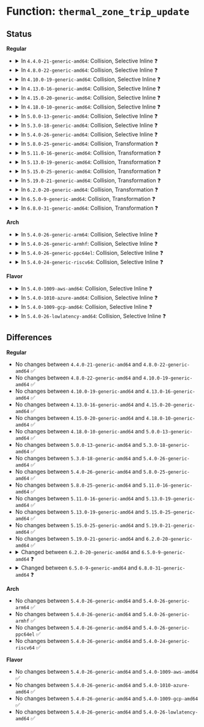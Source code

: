 # Function: <code>thermal_zone_trip_update</code>

## Status
<b>Regular</b>
<ul>
<li>
<details>
<summary>In <code>4.4.0-21-generic-amd64</code>: Collision, Selective Inline ❓</summary>

```c
void thermal_zone_trip_update(struct thermal_zone_device * tz, int trip)
```

```json
{
  "name": "thermal_zone_trip_update",
  "collision_type": "Static-Static Collision",
  "inline_type": "Selective",
  "funcs": [
    {
      "addr": 18446744071585697592,
      "name": "thermal_zone_trip_update",
      "external": false,
      "loc": "drivers/thermal/gov_bang_bang.c:26",
      "file": "drivers/thermal/gov_bang_bang.c",
      "inline": "not declared, inlined",
      "caller_inline": [
        "drivers/thermal/gov_bang_bang.c:bang_bang_control"
      ],
      "caller_func": []
    },
    {
      "addr": 18446744071585698144,
      "name": "thermal_zone_trip_update",
      "external": false,
      "loc": "drivers/thermal/step_wise.c:127",
      "file": "drivers/thermal/step_wise.c",
      "inline": "seen, unknown",
      "caller_inline": [],
      "caller_func": [
        "drivers/thermal/step_wise.c:step_wise_throttle",
        "drivers/thermal/step_wise.c:step_wise_throttle"
      ]
    }
  ],
  "symbols": [
    {
      "addr": 18446744071585698144,
      "name": "thermal_zone_trip_update",
      "section": ".text",
      "bind": "STB_LOCAL",
      "size": 1005
    }
  ]
}
```
</details>
</li>
<li>
<details>
<summary>In <code>4.8.0-22-generic-amd64</code>: Collision, Selective Inline ❓</summary>

```c
void thermal_zone_trip_update(struct thermal_zone_device * tz, int trip)
```

```json
{
  "name": "thermal_zone_trip_update",
  "collision_type": "Static-Static Collision",
  "inline_type": "Selective",
  "funcs": [
    {
      "addr": 18446744071586094120,
      "name": "thermal_zone_trip_update",
      "external": false,
      "loc": "drivers/thermal/gov_bang_bang.c:26",
      "file": "drivers/thermal/gov_bang_bang.c",
      "inline": "not declared, inlined",
      "caller_inline": [
        "drivers/thermal/gov_bang_bang.c:bang_bang_control"
      ],
      "caller_func": []
    },
    {
      "addr": 18446744071586094736,
      "name": "thermal_zone_trip_update",
      "external": false,
      "loc": "drivers/thermal/step_wise.c:127",
      "file": "drivers/thermal/step_wise.c",
      "inline": "seen, unknown",
      "caller_inline": [],
      "caller_func": [
        "drivers/thermal/step_wise.c:step_wise_throttle",
        "drivers/thermal/step_wise.c:step_wise_throttle"
      ]
    }
  ],
  "symbols": [
    {
      "addr": 18446744071586094736,
      "name": "thermal_zone_trip_update",
      "section": ".text",
      "bind": "STB_LOCAL",
      "size": 962
    }
  ]
}
```
</details>
</li>
<li>
<details>
<summary>In <code>4.10.0-19-generic-amd64</code>: Collision, Selective Inline ❓</summary>

```c
void thermal_zone_trip_update(struct thermal_zone_device * tz, int trip)
```

```json
{
  "name": "thermal_zone_trip_update",
  "collision_type": "Static-Static Collision",
  "inline_type": "Selective",
  "funcs": [
    {
      "addr": 18446744071586294408,
      "name": "thermal_zone_trip_update",
      "external": false,
      "loc": "drivers/thermal/gov_bang_bang.c:26",
      "file": "drivers/thermal/gov_bang_bang.c",
      "inline": "not declared, inlined",
      "caller_inline": [
        "drivers/thermal/gov_bang_bang.c:bang_bang_control"
      ],
      "caller_func": []
    },
    {
      "addr": 18446744071586295024,
      "name": "thermal_zone_trip_update",
      "external": false,
      "loc": "drivers/thermal/step_wise.c:127",
      "file": "drivers/thermal/step_wise.c",
      "inline": "seen, unknown",
      "caller_inline": [],
      "caller_func": [
        "drivers/thermal/step_wise.c:step_wise_throttle",
        "drivers/thermal/step_wise.c:step_wise_throttle"
      ]
    }
  ],
  "symbols": [
    {
      "addr": 18446744071586295024,
      "name": "thermal_zone_trip_update",
      "section": ".text",
      "bind": "STB_LOCAL",
      "size": 962
    }
  ]
}
```
</details>
</li>
<li>
<details>
<summary>In <code>4.13.0-16-generic-amd64</code>: Collision, Selective Inline ❓</summary>

```c
void thermal_zone_trip_update(struct thermal_zone_device * tz, int trip)
```

```json
{
  "name": "thermal_zone_trip_update",
  "collision_type": "Static-Static Collision",
  "inline_type": "Selective",
  "funcs": [
    {
      "addr": 18446744071586393400,
      "name": "thermal_zone_trip_update",
      "external": false,
      "loc": "drivers/thermal/gov_bang_bang.c:26",
      "file": "drivers/thermal/gov_bang_bang.c",
      "inline": "not declared, inlined",
      "caller_inline": [
        "drivers/thermal/gov_bang_bang.c:bang_bang_control"
      ],
      "caller_func": []
    },
    {
      "addr": 18446744071586394032,
      "name": "thermal_zone_trip_update",
      "external": false,
      "loc": "drivers/thermal/step_wise.c:127",
      "file": "drivers/thermal/step_wise.c",
      "inline": "seen, unknown",
      "caller_inline": [],
      "caller_func": [
        "drivers/thermal/step_wise.c:step_wise_throttle",
        "drivers/thermal/step_wise.c:step_wise_throttle"
      ]
    }
  ],
  "symbols": [
    {
      "addr": 18446744071586394032,
      "name": "thermal_zone_trip_update",
      "section": ".text",
      "bind": "STB_LOCAL",
      "size": 949
    }
  ]
}
```
</details>
</li>
<li>
<details>
<summary>In <code>4.15.0-20-generic-amd64</code>: Collision, Selective Inline ❓</summary>

```c
void thermal_zone_trip_update(struct thermal_zone_device * tz, int trip)
```

```json
{
  "name": "thermal_zone_trip_update",
  "collision_type": "Static-Static Collision",
  "inline_type": "Selective",
  "funcs": [
    {
      "addr": 18446744071586856648,
      "name": "thermal_zone_trip_update",
      "external": false,
      "loc": "drivers/thermal/gov_bang_bang.c:26",
      "file": "drivers/thermal/gov_bang_bang.c",
      "inline": "not declared, inlined",
      "caller_inline": [
        "drivers/thermal/gov_bang_bang.c:bang_bang_control"
      ],
      "caller_func": []
    },
    {
      "addr": 18446744071586857296,
      "name": "thermal_zone_trip_update",
      "external": false,
      "loc": "drivers/thermal/step_wise.c:128",
      "file": "drivers/thermal/step_wise.c",
      "inline": "seen, unknown",
      "caller_inline": [],
      "caller_func": [
        "drivers/thermal/step_wise.c:step_wise_throttle",
        "drivers/thermal/step_wise.c:step_wise_throttle"
      ]
    }
  ],
  "symbols": [
    {
      "addr": 18446744071586857296,
      "name": "thermal_zone_trip_update",
      "section": ".text",
      "bind": "STB_LOCAL",
      "size": 980
    }
  ]
}
```
</details>
</li>
<li>
<details>
<summary>In <code>4.18.0-10-generic-amd64</code>: Collision, Selective Inline ❓</summary>

```c
void thermal_zone_trip_update(struct thermal_zone_device * tz, int trip)
```

```json
{
  "name": "thermal_zone_trip_update",
  "collision_type": "Static-Static Collision",
  "inline_type": "Selective",
  "funcs": [
    {
      "addr": 18446744071587150271,
      "name": "thermal_zone_trip_update",
      "external": false,
      "loc": "drivers/thermal/gov_bang_bang.c:26",
      "file": "drivers/thermal/gov_bang_bang.c",
      "inline": "not declared, inlined",
      "caller_inline": [
        "drivers/thermal/gov_bang_bang.c:bang_bang_control"
      ],
      "caller_func": []
    },
    {
      "addr": 18446744071587150896,
      "name": "thermal_zone_trip_update",
      "external": false,
      "loc": "drivers/thermal/step_wise.c:128",
      "file": "drivers/thermal/step_wise.c",
      "inline": "seen, unknown",
      "caller_inline": [],
      "caller_func": [
        "drivers/thermal/step_wise.c:step_wise_throttle",
        "drivers/thermal/step_wise.c:step_wise_throttle"
      ]
    }
  ],
  "symbols": [
    {
      "addr": 18446744071587150896,
      "name": "thermal_zone_trip_update",
      "section": ".text",
      "bind": "STB_LOCAL",
      "size": 977
    }
  ]
}
```
</details>
</li>
<li>
<details>
<summary>In <code>5.0.0-13-generic-amd64</code>: Collision, Selective Inline ❓</summary>

```c
void thermal_zone_trip_update(struct thermal_zone_device * tz, int trip)
```

```json
{
  "name": "thermal_zone_trip_update",
  "collision_type": "Static-Static Collision",
  "inline_type": "Selective",
  "funcs": [
    {
      "addr": 18446744071587330191,
      "name": "thermal_zone_trip_update",
      "external": false,
      "loc": "drivers/thermal/gov_bang_bang.c:26",
      "file": "drivers/thermal/gov_bang_bang.c",
      "inline": "not declared, inlined",
      "caller_inline": [
        "drivers/thermal/gov_bang_bang.c:bang_bang_control"
      ],
      "caller_func": []
    },
    {
      "addr": 18446744071587330816,
      "name": "thermal_zone_trip_update",
      "external": false,
      "loc": "drivers/thermal/step_wise.c:128",
      "file": "drivers/thermal/step_wise.c",
      "inline": "seen, unknown",
      "caller_inline": [],
      "caller_func": [
        "drivers/thermal/step_wise.c:step_wise_throttle",
        "drivers/thermal/step_wise.c:step_wise_throttle"
      ]
    }
  ],
  "symbols": [
    {
      "addr": 18446744071587330816,
      "name": "thermal_zone_trip_update",
      "section": ".text",
      "bind": "STB_LOCAL",
      "size": 977
    }
  ]
}
```
</details>
</li>
<li>
<details>
<summary>In <code>5.3.0-18-generic-amd64</code>: Collision, Selective Inline ❓</summary>

```c
void thermal_zone_trip_update(struct thermal_zone_device * tz, int trip)
```

```json
{
  "name": "thermal_zone_trip_update",
  "collision_type": "Static-Static Collision",
  "inline_type": "Selective",
  "funcs": [
    {
      "addr": 18446744071587601039,
      "name": "thermal_zone_trip_update",
      "external": false,
      "loc": "drivers/thermal/gov_bang_bang.c:16",
      "file": "drivers/thermal/gov_bang_bang.c",
      "inline": "not declared, inlined",
      "caller_inline": [
        "drivers/thermal/gov_bang_bang.c:bang_bang_control"
      ],
      "caller_func": []
    },
    {
      "addr": 18446744071587601568,
      "name": "thermal_zone_trip_update",
      "external": false,
      "loc": "drivers/thermal/step_wise.c:116",
      "file": "drivers/thermal/step_wise.c",
      "inline": "seen, unknown",
      "caller_inline": [],
      "caller_func": [
        "drivers/thermal/step_wise.c:step_wise_throttle",
        "drivers/thermal/step_wise.c:step_wise_throttle"
      ]
    }
  ],
  "symbols": [
    {
      "addr": 18446744071587601568,
      "name": "thermal_zone_trip_update",
      "section": ".text",
      "bind": "STB_LOCAL",
      "size": 982
    }
  ]
}
```
</details>
</li>
<li>
<details>
<summary>In <code>5.4.0-26-generic-amd64</code>: Collision, Selective Inline ❓</summary>

```c
void thermal_zone_trip_update(struct thermal_zone_device * tz, int trip)
```

```json
{
  "name": "thermal_zone_trip_update",
  "collision_type": "Static-Static Collision",
  "inline_type": "Selective",
  "funcs": [
    {
      "addr": 18446744071587804575,
      "name": "thermal_zone_trip_update",
      "external": false,
      "loc": "drivers/thermal/gov_bang_bang.c:16",
      "file": "drivers/thermal/gov_bang_bang.c",
      "inline": "not declared, inlined",
      "caller_inline": [
        "drivers/thermal/gov_bang_bang.c:bang_bang_control"
      ],
      "caller_func": []
    },
    {
      "addr": 18446744071587805104,
      "name": "thermal_zone_trip_update",
      "external": false,
      "loc": "drivers/thermal/step_wise.c:116",
      "file": "drivers/thermal/step_wise.c",
      "inline": "seen, unknown",
      "caller_inline": [],
      "caller_func": [
        "drivers/thermal/step_wise.c:step_wise_throttle",
        "drivers/thermal/step_wise.c:step_wise_throttle"
      ]
    }
  ],
  "symbols": [
    {
      "addr": 18446744071587805104,
      "name": "thermal_zone_trip_update",
      "section": ".text",
      "bind": "STB_LOCAL",
      "size": 982
    }
  ]
}
```
</details>
</li>
<li>
<details>
<summary>In <code>5.8.0-25-generic-amd64</code>: Collision, Transformation ❓</summary>

```c
void thermal_zone_trip_update(struct thermal_zone_device * tz, int trip)
```

```json
{
  "name": "thermal_zone_trip_update",
  "collision_type": "Static-Static Collision",
  "inline_type": "No",
  "funcs": [
    {
      "addr": 0,
      "name": "thermal_zone_trip_update",
      "external": false,
      "loc": "drivers/thermal/gov_bang_bang.c:16",
      "file": "drivers/thermal/gov_bang_bang.c",
      "inline": "seen, unknown",
      "caller_inline": [],
      "caller_func": [
        "drivers/thermal/gov_bang_bang.c:bang_bang_control"
      ]
    },
    {
      "addr": 18446744071588651680,
      "name": "thermal_zone_trip_update",
      "external": false,
      "loc": "drivers/thermal/gov_step_wise.c:116",
      "file": "drivers/thermal/gov_step_wise.c",
      "inline": "seen, unknown",
      "caller_inline": [],
      "caller_func": [
        "drivers/thermal/gov_step_wise.c:step_wise_throttle",
        "drivers/thermal/gov_step_wise.c:step_wise_throttle"
      ]
    }
  ],
  "symbols": [
    {
      "addr": 18446744071588651040,
      "name": "thermal_zone_trip_update",
      "section": ".text",
      "bind": "STB_LOCAL",
      "size": 456
    },
    {
      "addr": 18446744071588651610,
      "name": "thermal_zone_trip_update.cold",
      "section": ".text",
      "bind": "STB_LOCAL",
      "size": 58
    },
    {
      "addr": 18446744071588651680,
      "name": "thermal_zone_trip_update",
      "section": ".text",
      "bind": "STB_LOCAL",
      "size": 982
    }
  ]
}
```
</details>
</li>
<li>
<details>
<summary>In <code>5.11.0-16-generic-amd64</code>: Collision, Transformation ❓</summary>

```c
void thermal_zone_trip_update(struct thermal_zone_device * tz, int trip)
```

```json
{
  "name": "thermal_zone_trip_update",
  "collision_type": "Static-Static Collision",
  "inline_type": "No",
  "funcs": [
    {
      "addr": 0,
      "name": "thermal_zone_trip_update",
      "external": false,
      "loc": "drivers/thermal/gov_bang_bang.c:16",
      "file": "drivers/thermal/gov_bang_bang.c",
      "inline": "seen, unknown",
      "caller_inline": [],
      "caller_func": [
        "drivers/thermal/gov_bang_bang.c:bang_bang_control"
      ]
    },
    {
      "addr": 18446744071588679296,
      "name": "thermal_zone_trip_update",
      "external": false,
      "loc": "drivers/thermal/gov_step_wise.c:116",
      "file": "drivers/thermal/gov_step_wise.c",
      "inline": "seen, unknown",
      "caller_inline": [],
      "caller_func": [
        "drivers/thermal/gov_step_wise.c:step_wise_throttle",
        "drivers/thermal/gov_step_wise.c:step_wise_throttle"
      ]
    }
  ],
  "symbols": [
    {
      "addr": 18446744071588678720,
      "name": "thermal_zone_trip_update",
      "section": ".text",
      "bind": "STB_LOCAL",
      "size": 456
    },
    {
      "addr": 18446744071591582962,
      "name": "thermal_zone_trip_update.cold",
      "section": ".text",
      "bind": "STB_LOCAL",
      "size": 58
    },
    {
      "addr": 18446744071588679296,
      "name": "thermal_zone_trip_update",
      "section": ".text",
      "bind": "STB_LOCAL",
      "size": 963
    }
  ]
}
```
</details>
</li>
<li>
<details>
<summary>In <code>5.13.0-19-generic-amd64</code>: Collision, Transformation ❓</summary>

```c
void thermal_zone_trip_update(struct thermal_zone_device * tz, int trip)
```

```json
{
  "name": "thermal_zone_trip_update",
  "collision_type": "Static-Static Collision",
  "inline_type": "No",
  "funcs": [
    {
      "addr": 0,
      "name": "thermal_zone_trip_update",
      "external": false,
      "loc": "drivers/thermal/gov_bang_bang.c:16",
      "file": "drivers/thermal/gov_bang_bang.c",
      "inline": "seen, unknown",
      "caller_inline": [],
      "caller_func": [
        "drivers/thermal/gov_bang_bang.c:bang_bang_control"
      ]
    },
    {
      "addr": 18446744071588561888,
      "name": "thermal_zone_trip_update",
      "external": false,
      "loc": "drivers/thermal/gov_step_wise.c:116",
      "file": "drivers/thermal/gov_step_wise.c",
      "inline": "seen, unknown",
      "caller_inline": [],
      "caller_func": [
        "drivers/thermal/gov_step_wise.c:step_wise_throttle"
      ]
    }
  ],
  "symbols": [
    {
      "addr": 18446744071588561312,
      "name": "thermal_zone_trip_update",
      "section": ".text",
      "bind": "STB_LOCAL",
      "size": 456
    },
    {
      "addr": 18446744071591525849,
      "name": "thermal_zone_trip_update.cold",
      "section": ".text",
      "bind": "STB_LOCAL",
      "size": 58
    },
    {
      "addr": 18446744071588561888,
      "name": "thermal_zone_trip_update",
      "section": ".text",
      "bind": "STB_LOCAL",
      "size": 919
    }
  ]
}
```
</details>
</li>
<li>
<details>
<summary>In <code>5.15.0-25-generic-amd64</code>: Collision, Transformation ❓</summary>

```c
void thermal_zone_trip_update(struct thermal_zone_device * tz, int trip)
```

```json
{
  "name": "thermal_zone_trip_update",
  "collision_type": "Static-Static Collision",
  "inline_type": "No",
  "funcs": [
    {
      "addr": 0,
      "name": "thermal_zone_trip_update",
      "external": false,
      "loc": "drivers/thermal/gov_bang_bang.c:16",
      "file": "drivers/thermal/gov_bang_bang.c",
      "inline": "seen, unknown",
      "caller_inline": [],
      "caller_func": [
        "drivers/thermal/gov_bang_bang.c:bang_bang_control"
      ]
    },
    {
      "addr": 0,
      "name": "thermal_zone_trip_update",
      "external": false,
      "loc": "drivers/thermal/gov_step_wise.c:116",
      "file": "drivers/thermal/gov_step_wise.c",
      "inline": "seen, unknown",
      "caller_inline": [],
      "caller_func": [
        "drivers/thermal/gov_step_wise.c:step_wise_throttle"
      ]
    }
  ],
  "symbols": [
    {
      "addr": 18446744071589235552,
      "name": "thermal_zone_trip_update",
      "section": ".text",
      "bind": "STB_LOCAL",
      "size": 465
    },
    {
      "addr": 18446744071592636334,
      "name": "thermal_zone_trip_update.cold",
      "section": ".text",
      "bind": "STB_LOCAL",
      "size": 78
    },
    {
      "addr": 18446744071589236544,
      "name": "thermal_zone_trip_update",
      "section": ".text",
      "bind": "STB_LOCAL",
      "size": 607
    },
    {
      "addr": 18446744071592636433,
      "name": "thermal_zone_trip_update.cold",
      "section": ".text",
      "bind": "STB_LOCAL",
      "size": 27
    }
  ]
}
```
</details>
</li>
<li>
<details>
<summary>In <code>5.19.0-21-generic-amd64</code>: Collision, Transformation ❓</summary>

```c
void thermal_zone_trip_update(struct thermal_zone_device * tz, int trip)
```

```json
{
  "name": "thermal_zone_trip_update",
  "collision_type": "Static-Static Collision",
  "inline_type": "No",
  "funcs": [
    {
      "addr": 0,
      "name": "thermal_zone_trip_update",
      "external": false,
      "loc": "drivers/thermal/gov_bang_bang.c:16",
      "file": "drivers/thermal/gov_bang_bang.c",
      "inline": "seen, unknown",
      "caller_inline": [],
      "caller_func": [
        "drivers/thermal/gov_bang_bang.c:bang_bang_control"
      ]
    },
    {
      "addr": 0,
      "name": "thermal_zone_trip_update",
      "external": false,
      "loc": "drivers/thermal/gov_step_wise.c:116",
      "file": "drivers/thermal/gov_step_wise.c",
      "inline": "seen, unknown",
      "caller_inline": [],
      "caller_func": [
        "drivers/thermal/gov_step_wise.c:step_wise_throttle"
      ]
    }
  ],
  "symbols": [
    {
      "addr": 18446744071590700544,
      "name": "thermal_zone_trip_update",
      "section": ".text",
      "bind": "STB_LOCAL",
      "size": 501
    },
    {
      "addr": 18446744071594520006,
      "name": "thermal_zone_trip_update.cold",
      "section": ".text",
      "bind": "STB_LOCAL",
      "size": 78
    },
    {
      "addr": 18446744071590701616,
      "name": "thermal_zone_trip_update",
      "section": ".text",
      "bind": "STB_LOCAL",
      "size": 664
    },
    {
      "addr": 18446744071594520105,
      "name": "thermal_zone_trip_update.cold",
      "section": ".text",
      "bind": "STB_LOCAL",
      "size": 21
    }
  ]
}
```
</details>
</li>
<li>
<details>
<summary>In <code>6.2.0-20-generic-amd64</code>: Collision, Transformation ❓</summary>

```c
void thermal_zone_trip_update(struct thermal_zone_device * tz, int trip)
```

```json
{
  "name": "thermal_zone_trip_update",
  "collision_type": "Static-Static Collision",
  "inline_type": "No",
  "funcs": [
    {
      "addr": 0,
      "name": "thermal_zone_trip_update",
      "external": false,
      "loc": "drivers/thermal/gov_bang_bang.c:16",
      "file": "drivers/thermal/gov_bang_bang.c",
      "inline": "seen, unknown",
      "caller_inline": [],
      "caller_func": [
        "drivers/thermal/gov_bang_bang.c:bang_bang_control"
      ]
    },
    {
      "addr": 0,
      "name": "thermal_zone_trip_update",
      "external": false,
      "loc": "drivers/thermal/gov_step_wise.c:98",
      "file": "drivers/thermal/gov_step_wise.c",
      "inline": "seen, unknown",
      "caller_inline": [],
      "caller_func": [
        "drivers/thermal/gov_step_wise.c:step_wise_throttle"
      ]
    }
  ],
  "symbols": [
    {
      "addr": 18446744071592371424,
      "name": "thermal_zone_trip_update",
      "section": ".text",
      "bind": "STB_LOCAL",
      "size": 525
    },
    {
      "addr": 18446744071596309217,
      "name": "thermal_zone_trip_update.cold",
      "section": ".text",
      "bind": "STB_LOCAL",
      "size": 20
    },
    {
      "addr": 18446744071592372080,
      "name": "thermal_zone_trip_update",
      "section": ".text",
      "bind": "STB_LOCAL",
      "size": 874
    },
    {
      "addr": 18446744071596309237,
      "name": "thermal_zone_trip_update.cold",
      "section": ".text",
      "bind": "STB_LOCAL",
      "size": 62
    }
  ]
}
```
</details>
</li>
<li>
<details>
<summary>In <code>6.5.0-9-generic-amd64</code>: Collision, Transformation ❓</summary>

```c
int thermal_zone_trip_update(struct thermal_zone_device * tz, int trip_id)
```

```json
{
  "name": "thermal_zone_trip_update",
  "collision_type": "Static-Static Collision",
  "inline_type": "No",
  "funcs": [
    {
      "addr": 0,
      "name": "thermal_zone_trip_update",
      "external": false,
      "loc": "drivers/thermal/gov_bang_bang.c:16",
      "file": "drivers/thermal/gov_bang_bang.c",
      "inline": "seen, unknown",
      "caller_inline": [],
      "caller_func": []
    },
    {
      "addr": 0,
      "name": "thermal_zone_trip_update",
      "external": false,
      "loc": "drivers/thermal/gov_step_wise.c:82",
      "file": "drivers/thermal/gov_step_wise.c",
      "inline": "seen, unknown",
      "caller_inline": [],
      "caller_func": [
        "drivers/thermal/gov_step_wise.c:step_wise_throttle"
      ]
    }
  ],
  "symbols": [
    {
      "addr": 18446744071592799376,
      "name": "thermal_zone_trip_update",
      "section": ".text",
      "bind": "STB_LOCAL",
      "size": 586
    },
    {
      "addr": 18446744071596838571,
      "name": "thermal_zone_trip_update.cold",
      "section": ".text",
      "bind": "STB_LOCAL",
      "size": 40
    },
    {
      "addr": 18446744071592800112,
      "name": "thermal_zone_trip_update",
      "section": ".text",
      "bind": "STB_LOCAL",
      "size": 815
    },
    {
      "addr": 18446744071596838611,
      "name": "thermal_zone_trip_update.cold",
      "section": ".text",
      "bind": "STB_LOCAL",
      "size": 62
    }
  ]
}
```
</details>
</li>
<li>
<details>
<summary>In <code>6.8.0-31-generic-amd64</code>: Collision, Transformation ❓</summary>

```c
int thermal_zone_trip_update(struct thermal_zone_device * tz, const struct thermal_trip * trip)
```

```json
{
  "name": "thermal_zone_trip_update",
  "collision_type": "Static-Static Collision",
  "inline_type": "No",
  "funcs": [
    {
      "addr": 0,
      "name": "thermal_zone_trip_update",
      "external": false,
      "loc": "drivers/thermal/gov_bang_bang.c:16",
      "file": "drivers/thermal/gov_bang_bang.c",
      "inline": "seen, unknown",
      "caller_inline": [],
      "caller_func": []
    },
    {
      "addr": 0,
      "name": "thermal_zone_trip_update",
      "external": false,
      "loc": "drivers/thermal/gov_step_wise.c:71",
      "file": "drivers/thermal/gov_step_wise.c",
      "inline": "seen, unknown",
      "caller_inline": [],
      "caller_func": [
        "drivers/thermal/gov_step_wise.c:step_wise_throttle"
      ]
    }
  ],
  "symbols": [
    {
      "addr": 18446744071593547584,
      "name": "thermal_zone_trip_update",
      "section": ".text",
      "bind": "STB_LOCAL",
      "size": 450
    },
    {
      "addr": 18446744071597762728,
      "name": "thermal_zone_trip_update.cold",
      "section": ".text",
      "bind": "STB_LOCAL",
      "size": 20
    },
    {
      "addr": 18446744071593548192,
      "name": "thermal_zone_trip_update",
      "section": ".text",
      "bind": "STB_LOCAL",
      "size": 801
    },
    {
      "addr": 18446744071597762748,
      "name": "thermal_zone_trip_update.cold",
      "section": ".text",
      "bind": "STB_LOCAL",
      "size": 62
    }
  ]
}
```
</details>
</li>
</ul>
<b>Arch</b>
<ul>
<li>
<details>
<summary>In <code>5.4.0-26-generic-arm64</code>: Collision, Selective Inline ❓</summary>

```c
void thermal_zone_trip_update(struct thermal_zone_device * tz, int trip)
```

```json
{
  "name": "thermal_zone_trip_update",
  "collision_type": "Static-Static Collision",
  "inline_type": "Selective",
  "funcs": [
    {
      "addr": 18446603336501010656,
      "name": "thermal_zone_trip_update",
      "external": false,
      "loc": "drivers/thermal/gov_bang_bang.c:16",
      "file": "drivers/thermal/gov_bang_bang.c",
      "inline": "not declared, inlined",
      "caller_inline": [
        "drivers/thermal/gov_bang_bang.c:bang_bang_control"
      ],
      "caller_func": []
    },
    {
      "addr": 18446603336501011184,
      "name": "thermal_zone_trip_update",
      "external": false,
      "loc": "drivers/thermal/step_wise.c:116",
      "file": "drivers/thermal/step_wise.c",
      "inline": "seen, unknown",
      "caller_inline": [],
      "caller_func": [
        "drivers/thermal/step_wise.c:step_wise_throttle",
        "drivers/thermal/step_wise.c:step_wise_throttle"
      ]
    }
  ],
  "symbols": [
    {
      "addr": 18446603336501011184,
      "name": "thermal_zone_trip_update",
      "section": ".text",
      "bind": "STB_LOCAL",
      "size": 1000
    }
  ]
}
```
</details>
</li>
<li>
<details>
<summary>In <code>5.4.0-26-generic-armhf</code>: Collision, Selective Inline ❓</summary>

```c
void thermal_zone_trip_update(struct thermal_zone_device * tz, int trip)
```

```json
{
  "name": "thermal_zone_trip_update",
  "collision_type": "Static-Static Collision",
  "inline_type": "Selective",
  "funcs": [
    {
      "addr": 3233522372,
      "name": "thermal_zone_trip_update",
      "external": false,
      "loc": "drivers/thermal/gov_bang_bang.c:16",
      "file": "drivers/thermal/gov_bang_bang.c",
      "inline": "not declared, inlined",
      "caller_inline": [
        "drivers/thermal/gov_bang_bang.c:bang_bang_control"
      ],
      "caller_func": []
    },
    {
      "addr": 3233522928,
      "name": "thermal_zone_trip_update",
      "external": false,
      "loc": "drivers/thermal/step_wise.c:116",
      "file": "drivers/thermal/step_wise.c",
      "inline": "seen, unknown",
      "caller_inline": [],
      "caller_func": [
        "drivers/thermal/step_wise.c:step_wise_throttle",
        "drivers/thermal/step_wise.c:step_wise_throttle"
      ]
    }
  ],
  "symbols": [
    {
      "addr": 3233522928,
      "name": "thermal_zone_trip_update",
      "section": ".text",
      "bind": "STB_LOCAL",
      "size": 1104
    }
  ]
}
```
</details>
</li>
<li>
<details>
<summary>In <code>5.4.0-26-generic-ppc64el</code>: Collision, Selective Inline ❓</summary>

```c
void thermal_zone_trip_update(struct thermal_zone_device * tz, int trip)
```

```json
{
  "name": "thermal_zone_trip_update",
  "collision_type": "Static-Static Collision",
  "inline_type": "Selective",
  "funcs": [
    {
      "addr": 13835058055294490956,
      "name": "thermal_zone_trip_update",
      "external": false,
      "loc": "drivers/thermal/gov_bang_bang.c:16",
      "file": "drivers/thermal/gov_bang_bang.c",
      "inline": "not declared, inlined",
      "caller_inline": [
        "drivers/thermal/gov_bang_bang.c:bang_bang_control"
      ],
      "caller_func": []
    },
    {
      "addr": 13835058055294491680,
      "name": "thermal_zone_trip_update",
      "external": false,
      "loc": "drivers/thermal/step_wise.c:116",
      "file": "drivers/thermal/step_wise.c",
      "inline": "seen, unknown",
      "caller_inline": [],
      "caller_func": [
        "drivers/thermal/step_wise.c:step_wise_throttle",
        "drivers/thermal/step_wise.c:step_wise_throttle"
      ]
    }
  ],
  "symbols": [
    {
      "addr": 13835058055294491680,
      "name": "thermal_zone_trip_update",
      "section": ".text",
      "bind": "STB_LOCAL",
      "size": 1312
    }
  ]
}
```
</details>
</li>
<li>
<details>
<summary>In <code>5.4.0-24-generic-riscv64</code>: Collision, Selective Inline ❓</summary>

```c
void thermal_zone_trip_update(struct thermal_zone_device * tz, int trip)
```

```json
{
  "name": "thermal_zone_trip_update",
  "collision_type": "Static-Static Collision",
  "inline_type": "Selective",
  "funcs": [
    {
      "addr": 18446743936277759552,
      "name": "thermal_zone_trip_update",
      "external": false,
      "loc": "drivers/thermal/gov_bang_bang.c:16",
      "file": "drivers/thermal/gov_bang_bang.c",
      "inline": "not declared, inlined",
      "caller_inline": [
        "drivers/thermal/gov_bang_bang.c:bang_bang_control"
      ],
      "caller_func": []
    },
    {
      "addr": 18446743936277760042,
      "name": "thermal_zone_trip_update",
      "external": false,
      "loc": "drivers/thermal/step_wise.c:116",
      "file": "drivers/thermal/step_wise.c",
      "inline": "seen, unknown",
      "caller_inline": [],
      "caller_func": [
        "drivers/thermal/step_wise.c:step_wise_throttle",
        "drivers/thermal/step_wise.c:step_wise_throttle"
      ]
    }
  ],
  "symbols": [
    {
      "addr": 18446743936277760042,
      "name": "thermal_zone_trip_update",
      "section": ".text",
      "bind": "STB_LOCAL",
      "size": 888
    }
  ]
}
```
</details>
</li>
</ul>
<b>Flavor</b>
<ul>
<li>
<details>
<summary>In <code>5.4.0-1009-aws-amd64</code>: Collision, Selective Inline ❓</summary>

```c
void thermal_zone_trip_update(struct thermal_zone_device * tz, int trip)
```

```json
{
  "name": "thermal_zone_trip_update",
  "collision_type": "Static-Static Collision",
  "inline_type": "Selective",
  "funcs": [
    {
      "addr": 18446744071587435551,
      "name": "thermal_zone_trip_update",
      "external": false,
      "loc": "drivers/thermal/gov_bang_bang.c:16",
      "file": "drivers/thermal/gov_bang_bang.c",
      "inline": "not declared, inlined",
      "caller_inline": [
        "drivers/thermal/gov_bang_bang.c:bang_bang_control"
      ],
      "caller_func": []
    },
    {
      "addr": 18446744071587436080,
      "name": "thermal_zone_trip_update",
      "external": false,
      "loc": "drivers/thermal/step_wise.c:116",
      "file": "drivers/thermal/step_wise.c",
      "inline": "seen, unknown",
      "caller_inline": [],
      "caller_func": [
        "drivers/thermal/step_wise.c:step_wise_throttle",
        "drivers/thermal/step_wise.c:step_wise_throttle"
      ]
    }
  ],
  "symbols": [
    {
      "addr": 18446744071587436080,
      "name": "thermal_zone_trip_update",
      "section": ".text",
      "bind": "STB_LOCAL",
      "size": 982
    }
  ]
}
```
</details>
</li>
<li>
<details>
<summary>In <code>5.4.0-1010-azure-amd64</code>: Collision, Selective Inline ❓</summary>

```c
void thermal_zone_trip_update(struct thermal_zone_device * tz, int trip)
```

```json
{
  "name": "thermal_zone_trip_update",
  "collision_type": "Static-Static Collision",
  "inline_type": "Selective",
  "funcs": [
    {
      "addr": 18446744071587203759,
      "name": "thermal_zone_trip_update",
      "external": false,
      "loc": "drivers/thermal/gov_bang_bang.c:16",
      "file": "drivers/thermal/gov_bang_bang.c",
      "inline": "not declared, inlined",
      "caller_inline": [
        "drivers/thermal/gov_bang_bang.c:bang_bang_control"
      ],
      "caller_func": []
    },
    {
      "addr": 18446744071587204288,
      "name": "thermal_zone_trip_update",
      "external": false,
      "loc": "drivers/thermal/step_wise.c:116",
      "file": "drivers/thermal/step_wise.c",
      "inline": "seen, unknown",
      "caller_inline": [],
      "caller_func": [
        "drivers/thermal/step_wise.c:step_wise_throttle",
        "drivers/thermal/step_wise.c:step_wise_throttle"
      ]
    }
  ],
  "symbols": [
    {
      "addr": 18446744071587204288,
      "name": "thermal_zone_trip_update",
      "section": ".text",
      "bind": "STB_LOCAL",
      "size": 982
    }
  ]
}
```
</details>
</li>
<li>
<details>
<summary>In <code>5.4.0-1009-gcp-amd64</code>: Collision, Selective Inline ❓</summary>

```c
void thermal_zone_trip_update(struct thermal_zone_device * tz, int trip)
```

```json
{
  "name": "thermal_zone_trip_update",
  "collision_type": "Static-Static Collision",
  "inline_type": "Selective",
  "funcs": [
    {
      "addr": 18446744071587760719,
      "name": "thermal_zone_trip_update",
      "external": false,
      "loc": "drivers/thermal/gov_bang_bang.c:16",
      "file": "drivers/thermal/gov_bang_bang.c",
      "inline": "not declared, inlined",
      "caller_inline": [
        "drivers/thermal/gov_bang_bang.c:bang_bang_control"
      ],
      "caller_func": []
    },
    {
      "addr": 18446744071587761248,
      "name": "thermal_zone_trip_update",
      "external": false,
      "loc": "drivers/thermal/step_wise.c:116",
      "file": "drivers/thermal/step_wise.c",
      "inline": "seen, unknown",
      "caller_inline": [],
      "caller_func": [
        "drivers/thermal/step_wise.c:step_wise_throttle",
        "drivers/thermal/step_wise.c:step_wise_throttle"
      ]
    }
  ],
  "symbols": [
    {
      "addr": 18446744071587761248,
      "name": "thermal_zone_trip_update",
      "section": ".text",
      "bind": "STB_LOCAL",
      "size": 982
    }
  ]
}
```
</details>
</li>
<li>
<details>
<summary>In <code>5.4.0-26-lowlatency-amd64</code>: Collision, Selective Inline ❓</summary>

```c
void thermal_zone_trip_update(struct thermal_zone_device * tz, int trip)
```

```json
{
  "name": "thermal_zone_trip_update",
  "collision_type": "Static-Static Collision",
  "inline_type": "Selective",
  "funcs": [
    {
      "addr": 18446744071587873967,
      "name": "thermal_zone_trip_update",
      "external": false,
      "loc": "drivers/thermal/gov_bang_bang.c:16",
      "file": "drivers/thermal/gov_bang_bang.c",
      "inline": "not declared, inlined",
      "caller_inline": [
        "drivers/thermal/gov_bang_bang.c:bang_bang_control"
      ],
      "caller_func": []
    },
    {
      "addr": 18446744071587874496,
      "name": "thermal_zone_trip_update",
      "external": false,
      "loc": "drivers/thermal/step_wise.c:116",
      "file": "drivers/thermal/step_wise.c",
      "inline": "seen, unknown",
      "caller_inline": [],
      "caller_func": [
        "drivers/thermal/step_wise.c:step_wise_throttle",
        "drivers/thermal/step_wise.c:step_wise_throttle"
      ]
    }
  ],
  "symbols": [
    {
      "addr": 18446744071587874496,
      "name": "thermal_zone_trip_update",
      "section": ".text",
      "bind": "STB_LOCAL",
      "size": 1003
    }
  ]
}
```
</details>
</li>
</ul>

## Differences
<b>Regular</b>
<ul>
<li>
No changes between <code>4.4.0-21-generic-amd64</code> and <code>4.8.0-22-generic-amd64</code> ✅
</li>
<li>
No changes between <code>4.8.0-22-generic-amd64</code> and <code>4.10.0-19-generic-amd64</code> ✅
</li>
<li>
No changes between <code>4.10.0-19-generic-amd64</code> and <code>4.13.0-16-generic-amd64</code> ✅
</li>
<li>
No changes between <code>4.13.0-16-generic-amd64</code> and <code>4.15.0-20-generic-amd64</code> ✅
</li>
<li>
No changes between <code>4.15.0-20-generic-amd64</code> and <code>4.18.0-10-generic-amd64</code> ✅
</li>
<li>
No changes between <code>4.18.0-10-generic-amd64</code> and <code>5.0.0-13-generic-amd64</code> ✅
</li>
<li>
No changes between <code>5.0.0-13-generic-amd64</code> and <code>5.3.0-18-generic-amd64</code> ✅
</li>
<li>
No changes between <code>5.3.0-18-generic-amd64</code> and <code>5.4.0-26-generic-amd64</code> ✅
</li>
<li>
No changes between <code>5.4.0-26-generic-amd64</code> and <code>5.8.0-25-generic-amd64</code> ✅
</li>
<li>
No changes between <code>5.8.0-25-generic-amd64</code> and <code>5.11.0-16-generic-amd64</code> ✅
</li>
<li>
No changes between <code>5.11.0-16-generic-amd64</code> and <code>5.13.0-19-generic-amd64</code> ✅
</li>
<li>
No changes between <code>5.13.0-19-generic-amd64</code> and <code>5.15.0-25-generic-amd64</code> ✅
</li>
<li>
No changes between <code>5.15.0-25-generic-amd64</code> and <code>5.19.0-21-generic-amd64</code> ✅
</li>
<li>
No changes between <code>5.19.0-21-generic-amd64</code> and <code>6.2.0-20-generic-amd64</code> ✅
</li>
<li>
<details>
<summary>Changed between <code>6.2.0-20-generic-amd64</code> and <code>6.5.0-9-generic-amd64</code> ❓</summary>
<ul>
<li>
<b>Param added. </b>
<code>int trip_id</code>
</li>
<li>
<b>Param removed. </b>
<code>int trip</code>
</li>
<li>
<b>Return type changed. </b>
<code>void</code> ➡️ <code>int</code>
</li>
</ul>
</details>
</li>
<li>
<details>
<summary>Changed between <code>6.5.0-9-generic-amd64</code> and <code>6.8.0-31-generic-amd64</code> ❓</summary>
<ul>
<li>
<b>Param added. </b>
<code>const struct thermal_trip * trip</code>
</li>
<li>
<b>Param removed. </b>
<code>int trip_id</code>
</li>
</ul>
</details>
</li>
</ul>
<b>Arch</b>
<ul>
<li>
No changes between <code>5.4.0-26-generic-amd64</code> and <code>5.4.0-26-generic-arm64</code> ✅
</li>
<li>
No changes between <code>5.4.0-26-generic-amd64</code> and <code>5.4.0-26-generic-armhf</code> ✅
</li>
<li>
No changes between <code>5.4.0-26-generic-amd64</code> and <code>5.4.0-26-generic-ppc64el</code> ✅
</li>
<li>
No changes between <code>5.4.0-26-generic-amd64</code> and <code>5.4.0-24-generic-riscv64</code> ✅
</li>
</ul>
<b>Flavor</b>
<ul>
<li>
No changes between <code>5.4.0-26-generic-amd64</code> and <code>5.4.0-1009-aws-amd64</code> ✅
</li>
<li>
No changes between <code>5.4.0-26-generic-amd64</code> and <code>5.4.0-1010-azure-amd64</code> ✅
</li>
<li>
No changes between <code>5.4.0-26-generic-amd64</code> and <code>5.4.0-1009-gcp-amd64</code> ✅
</li>
<li>
No changes between <code>5.4.0-26-generic-amd64</code> and <code>5.4.0-26-lowlatency-amd64</code> ✅
</li>
</ul>
